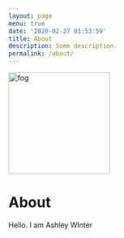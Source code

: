 ```yaml
---
layout: page
menu: true
date: '2020-02-27 01:53:59'
title: About
description: Some description.
permalink: /about/
---
```


<img class="img-rounded" src="wave.jpg" alt="fog" width="200">

# About

Hello. I am Ashley WInter
